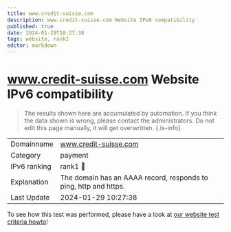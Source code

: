 ```yaml
---
title: www.credit-suisse.com
description: www.credit-suisse.com Website IPv6 compatibility
published: true
date: 2024-01-29T10:27:38
tags: website, rank1
editor: markdown
---
```


# www.credit-suisse.com Website IPv6 compatibility

> The results shown here are accumulated by automation. If you think the data shown is wrong, please contact the administrators. 
> Do not edit this page manually, it will get overwritten.
{.is-info}


|   |   |
| - | - |
| Domainname | www.credit-suisse.com
| Category | payment |
| IPv6 ranking | rank1 :1st_place_medal: |
| Explanation | The domain has an AAAA record, responds to ping, http and https. |
| Last Update | 2024-01-29 10:27:38 |

To see how this test was performed, please have a look at [our website test criteria howto](/howto/testcriteria/website)!

